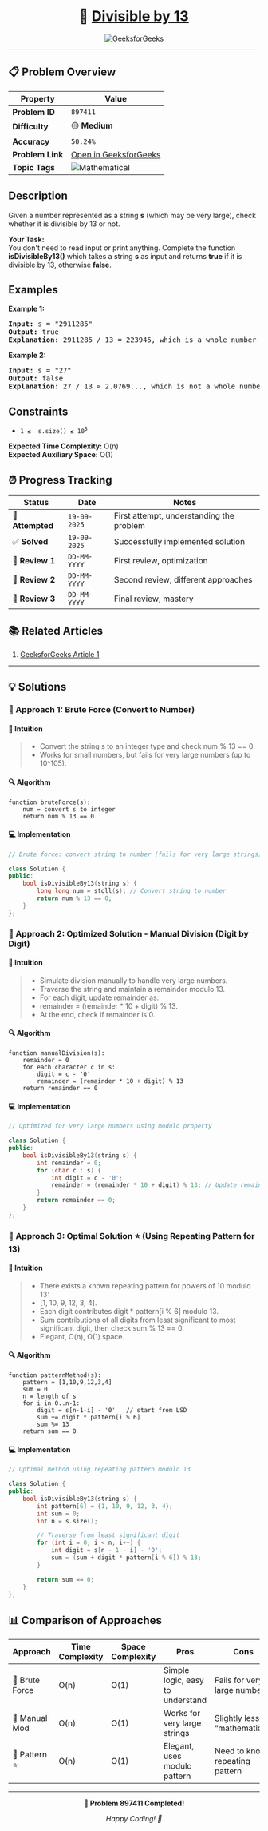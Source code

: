 <div align="center">

# 🧠 [Divisible by 13](https://www.geeksforgeeks.org/problems/divisible-by-13/1)

[![GeeksforGeeks](https://img.shields.io/badge/GeeksforGeeks-Problem-0F9D58?style=for-the-badge&logo=geeksforgeeks&logoColor=white)](https://www.geeksforgeeks.org/problems/divisible-by-13/1)

</div>

---

## 📋 Problem Overview

| Property         | Value                                                                              |
| ---------------- | ---------------------------------------------------------------------------------- |
| **Problem ID**   | `897411`                                                                           |
| **Difficulty**   | 🟡 **Medium**                                                                      |
| **Accuracy**     | `50.24%`                                                                           |
| **Problem Link** | [Open in GeeksforGeeks](https://www.geeksforgeeks.org/problems/divisible-by-13/1)  |
| **Topic Tags**   | ![Mathematical](https://img.shields.io/badge/-Mathematical-blue?style=flat-square) |

## Description

<!-- description:start -->

<p>Given a number represented as a string <strong>s</strong> (which may be very large), check whether it is divisible by 13 or not.</p>

<p><strong>Your Task:</strong><br>
You don't need to read input or print anything. Complete the function <strong>isDivisibleBy13()</strong> which takes a string <strong>s</strong> as input and returns <strong>true</strong> if it is divisible by 13, otherwise <strong>false</strong>.</p>

<!-- description:end -->

## Examples

<p><strong>Example 1:</strong></p>
<pre>
<strong>Input:</strong> s = "2911285"
<strong>Output:</strong> true
<strong>Explanation:</strong> 2911285 / 13 = 223945, which is a whole number with no remainder.
</pre>

<p><strong>Example 2:</strong></p>
<pre>
<strong>Input:</strong> s = "27"
<strong>Output:</strong> false
<strong>Explanation:</strong> 27 / 13 ≈ 2.0769..., which is not a whole number (there is a remainder).
</pre>

## Constraints

<ul>
  <li><code>1 ≤  s.size() ≤ 10<sup>5</sup></code></li>
</ul>

<p><strong>Expected Time Complexity:</strong> O(n)<br>
<strong>Expected Auxiliary Space:</strong> O(1)</p>

## ⏰ Progress Tracking

| Status           | Date         | Notes                                    |
| ---------------- | ------------ | ---------------------------------------- |
| 🎯 **Attempted** | `19-09-2025` | First attempt, understanding the problem |
| ✅ **Solved**    | `19-09-2025` | Successfully implemented solution        |
| 🔄 **Review 1**  | `DD-MM-YYYY` | First review, optimization               |
| 🔄 **Review 2**  | `DD-MM-YYYY` | Second review, different approaches      |
| 🔄 **Review 3**  | `DD-MM-YYYY` | Final review, mastery                    |

## 📚 Related Articles

1. [GeeksforGeeks Article 1](https://www.geeksforgeeks.org/check-large-number-divisible-13-not/)

---

## 💡 Solutions

### 🥉 Approach 1: Brute Force (Convert to Number)

#### 📝 Intuition

> - Convert the string s to an integer type and check num % 13 == 0.
> - Works for small numbers, but fails for very large numbers (up to 10^105).

#### 🔍 Algorithm

```pseudo
function bruteForce(s):
    num = convert s to integer
    return num % 13 == 0
```

#### 💻 Implementation

```cpp
// Brute force: convert string to number (fails for very large strings)

class Solution {
public:
    bool isDivisibleBy13(string s) {
        long long num = stoll(s); // Convert string to number
        return num % 13 == 0;
    }
};
```

### 🥈 Approach 2: Optimized Solution - Manual Division (Digit by Digit)

#### 📝 Intuition

> - Simulate division manually to handle very large numbers.
> - Traverse the string and maintain a remainder modulo 13.
> - For each digit, update remainder as:
> - remainder = (remainder \* 10 + digit) % 13.
> - At the end, check if remainder is 0.

#### 🔍 Algorithm

```pseudo
function manualDivision(s):
    remainder = 0
    for each character c in s:
        digit = c - '0'
        remainder = (remainder * 10 + digit) % 13
    return remainder == 0
```

#### 💻 Implementation

```cpp
// Optimized for very large numbers using modulo property

class Solution {
public:
    bool isDivisibleBy13(string s) {
        int remainder = 0;
        for (char c : s) {
            int digit = c - '0';
            remainder = (remainder * 10 + digit) % 13; // Update remainder
        }
        return remainder == 0;
    }
};
```

### 🥇 Approach 3: Optimal Solution ⭐ (Using Repeating Pattern for 13)

#### 📝 Intuition

> - There exists a known repeating pattern for powers of 10 modulo 13:
> - [1, 10, 9, 12, 3, 4].
> - Each digit contributes digit \* pattern[i % 6] modulo 13.
> - Sum contributions of all digits from least significant to most significant digit, then check sum % 13 == 0.
> - Elegant, O(n), O(1) space.

#### 🔍 Algorithm

```pseudo
function patternMethod(s):
    pattern = [1,10,9,12,3,4]
    sum = 0
    n = length of s
    for i in 0..n-1:
        digit = s[n-1-i] - '0'   // start from LSD
        sum += digit * pattern[i % 6]
        sum %= 13
    return sum == 0
```

#### 💻 Implementation

```cpp
// Optimal method using repeating pattern modulo 13

class Solution {
public:
    bool isDivisibleBy13(string s) {
        int pattern[6] = {1, 10, 9, 12, 3, 4};
        int sum = 0;
        int n = s.size();

        // Traverse from least significant digit
        for (int i = 0; i < n; i++) {
            int digit = s[n - 1 - i] - '0';
            sum = (sum + digit * pattern[i % 6]) % 13;
        }

        return sum == 0;
    }
};
```

## 📊 Comparison of Approaches

| Approach       | Time Complexity | Space Complexity | Pros                             | Cons                           |
| -------------- | --------------- | ---------------- | -------------------------------- | ------------------------------ |
| 🥉 Brute Force | O(n)            | O(1)             | Simple logic, easy to understand | Fails for very large numbers   |
| 🥈 Manual Mod  | O(n)            | O(1)             | Works for very large strings     | Slightly less “mathematical”   |
| 🥇 Pattern ⭐  | O(n)            | O(1)             | Elegant, uses modulo pattern     | Need to know repeating pattern |

---

<div align="center">

**🎯 Problem 897411 Completed!**

_Happy Coding! 🚀_

</div>
